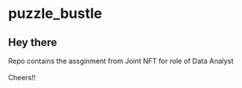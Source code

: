# puzzle_bustle

<h2>Hey there</h2>

Repo contains the assginment from Joint NFT for role of Data Analyst<br><br>
Cheers!!
